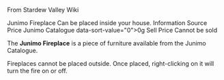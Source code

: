 From Stardew Valley Wiki

Junimo Fireplace Can be placed inside your house. Information Source Price Junimo Catalogue data-sort-value="0"&gt;0g Sell Price Cannot be sold

The **Junimo Fireplace** is a piece of furniture available from the Junimo Catalogue.

Fireplaces cannot be placed outside. Once placed, right-clicking on it will turn the fire on or off.
